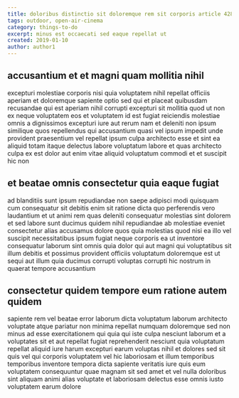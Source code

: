 ```yaml
---
title: doloribus distinctio sit doloremque rem sit corporis article 4282
tags: outdoor, open-air-cinema
category: things-to-do
excerpt: minus est occaecati sed eaque repellat ut
created: 2019-01-10
author: author1
---
```


## accusantium et et magni quam mollitia nihil

excepturi molestiae corporis nisi quia voluptatem nihil repellat officiis aperiam et doloremque sapiente optio sed qui et placeat quibusdam recusandae qui est aperiam nihil corrupti excepturi sit mollitia quod ut non ex neque voluptatem eos et voluptatem id est fugiat reiciendis molestiae omnis a dignissimos excepturi iure aut rerum nam et deleniti non ipsum similique quos repellendus qui accusantium quasi vel ipsum impedit unde provident praesentium vel repellat ipsum culpa architecto esse et sint ea aliquid totam itaque delectus labore voluptatum labore et quas architecto culpa ex est dolor aut enim vitae aliquid voluptatum commodi et et suscipit hic non

## et beatae omnis consectetur quia eaque fugiat

ad blanditiis sunt ipsum repudiandae non saepe adipisci modi quisquam cum consequatur sit debitis enim sit ratione dicta quo perferendis vero laudantium et ut animi rem quas deleniti consequatur molestias sint dolorem et sed labore sunt ducimus quidem nihil repudiandae ab molestiae eveniet consectetur alias accusamus dolore quos quia molestias quod nisi ea illo vel suscipit necessitatibus ipsum fugiat neque corporis ea ut inventore consequatur laborum sint omnis quia dolor qui aut magni qui voluptatibus sit illum debitis et possimus provident officiis voluptatum doloremque est ut sequi aut illum quia ducimus corrupti voluptas corrupti hic nostrum in quaerat tempore accusantium

## consectetur quidem tempore eum ratione autem quidem

sapiente rem vel beatae error laborum dicta voluptatum laborum architecto voluptate atque pariatur non minima repellat numquam doloremque sed non minus ad esse exercitationem qui quia qui iste culpa nesciunt laborum et a voluptates sit et aut repellat fugiat reprehenderit nesciunt quia voluptatum repellat aliquid iure harum excepturi earum voluptas nihil et dolores sed sit quis vel qui corporis voluptatem vel hic laboriosam et illum temporibus temporibus inventore tempora dicta sapiente veritatis iure quis eum voluptatem consequuntur quae magnam sit sed amet et vel nulla doloribus sint aliquam animi alias voluptate et laboriosam delectus esse omnis iusto voluptatem earum dolore
